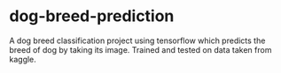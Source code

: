 # dog-breed-prediction

A dog breed classification project using tensorflow which predicts the breed of dog by taking its image. Trained and tested on data taken from kaggle.
